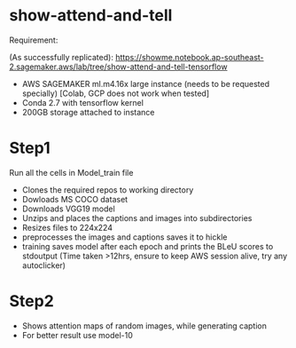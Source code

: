 # show-attend-and-tell


Requirement:

(As successfully replicated): https://showme.notebook.ap-southeast-2.sagemaker.aws/lab/tree/show-attend-and-tell-tensorflow

- AWS SAGEMAKER ml.m4.16x large instance (needs to be requested specially) [Colab, GCP does not work when tested]
- Conda 2.7 with tensorflow kernel
- 200GB storage attached to instance

# Step1

Run all the cells in Model_train file

- Clones the required repos to working directory
- Dowloads MS COCO dataset
- Downloads VGG19 model
- Unzips and places the captions and images into subdirectories
- Resizes files to 224x224
- preprocesses the images and captions saves it to hickle
- training saves model after each epoch and prints the BLeU scores to stdoutput (Time taken >12hrs, ensure to keep AWS session alive, try any autoclicker) 


# Step2

- Shows attention maps of random images, while generating caption
- For better result use model-10

